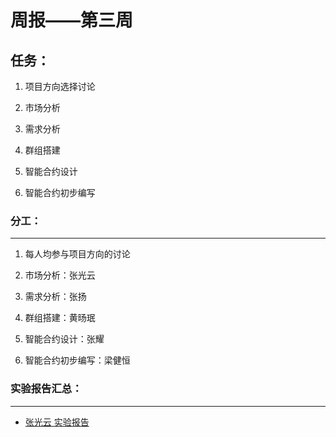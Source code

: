 # 周报——第三周

## 任务：

1. 项目方向选择讨论

2. 市场分析

3. 需求分析

4. 群组搭建

5. 智能合约设计

6. 智能合约初步编写

   

### 分工：

------

1. 每人均参与项目方向的讨论

2. 市场分析：张光云

3. 需求分析：张扬

4. 群组搭建：黄旸珉

5. 智能合约设计：张耀

6. 智能合约初步编写：梁健恒

   

### 实验报告汇总：

------

- [张光云 实验报告](../day3/张光云/市场分析.md)


